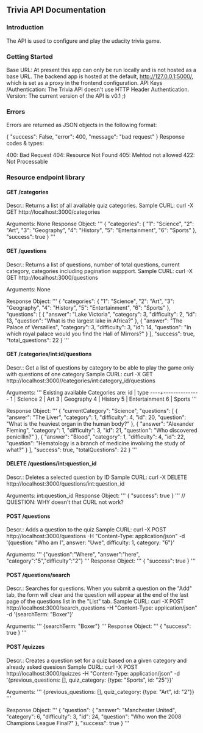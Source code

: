 ## Trivia API Documentation

### Introduction
The API is used to configure and play the udacity trivia game.

### Getting Started
Base URL: At present this app can only be run locally and is not hosted as a base URL. The backend app is hosted at the default, http://127.0.0.1:5000/, which is set as a proxy in the frontend configuration.
API Keys /Authentication: The Trivia API doesn't use HTTP Header Authentication.
Version: The current version of the API is v0.1 ;)

### Errors
Errors are returned as JSON objects in the following format:

{
    "success": False, 
    "error": 400,
    "message": "bad request"
}
Response codes & types:

400: Bad Request
404: Resource Not Found
405: Mehtod not allowed
422: Not Processable


### Resource endpoint library

#### GET /categories

Descr.: Returns a list of all available quiz categories.
Sample CURL: curl -X GET http://localhost:3000/categories

Arguments: None
Response Object: ''' { "categories": { "1": "Science", "2": "Art", "3": "Geography", "4": "History", "5": "Entertainment", "6": "Sports" }, "success": true } '''

#### GET /questions

Descr.: Returns a list of questions, number of total questions, current category, categories including pagination suppport.
Sample CURL: curl -X GET http://localhost:3000/questions

Arguments: None

Response Object: ''' { "categories": { "1": "Science", "2": "Art", "3": "Geography", "4": "History", "5": "Entertainment", "6": "Sports" }, "questions": [ { "answer": "Lake Victoria", "category": 3, "difficulty": 2, "id": 13, "question": "What is the largest lake in Africa?" }, { "answer": "The Palace of Versailles", "category": 3, "difficulty": 3, "id": 14, "question": "In which royal palace would you find the Hall of Mirrors?" } ], "success": true, "total_questions": 22 } '''


#### GET /categories/int:id/questions

Descr.: Get a list of questions by category to be able to play the game only with questions of one category
Sample CURL: curl -X GET http://localhost:3000//categories/int:category_id/questions

Arguments: ''' Existing available Categories are: id | type
----+--------------- 1 | Science 2 | Art 3 | Geography 4 | History 5 | Entertainment 6 | Sports
'''

Response Object: ''' { "currentCategory": "Science", "questions": [ { "answer": "The Liver", "category": 1, "difficulty": 4, "id": 20, "question": "What is the heaviest organ in the human body?" }, { "answer": "Alexander Fleming", "category": 1, "difficulty": 3, "id": 21, "question": "Who discovered penicillin?" }, { "answer": "Blood", "category": 1, "difficulty": 4, "id": 22, "question": "Hematology is a branch of medicine involving the study of what?" } ], "success": true, "totalQuestions": 22 } '''

#### DELETE /questions/int:question_id

Descr.: Deletes a selected question by ID
Sample CURL: curl -X DELETE http://localhost:3000/questions/int:question_id

Arguments: int:question_id
Response Object: ''' { "success": true } '''
// QUESTION: WHY doesn't that CURL not work?

#### POST /questions

Descr.: Adds a question to the quiz
Sample CURL: curl -X POST http://localhost:3000/questions -H "Content-Type: application/json" -d '{question: "Who am I", answer: "Uwe", difficulty: 1, category: "6"}'

Arguments: ''' {"question":"Where", "answer":"here", "category":"5","difficulty":"2"} '''
Response Object: ''' { "success": true } '''

#### POST /questions/search

Descr.: Searches for questions. When you submit a question on the "Add" tab, the form will clear and the question will appear at the end of the last page of the questions list in the "List" tab.
Sample CURL: curl -X POST http://localhost:3000/search_questions -H "Content-Type: application/json" -d '{searchTerm: "Boxer"}'

Arguments: ''' {searchTerm: "Boxer"} '''
Response Object: ''' { "success": true } '''

#### POST /quizzes

Descr.: Creates a question set for a quiz based on a given category and already asked quesiosn
Sample CURL: curl -X POST http://localhost:3000/quizzes -H "Content-Type: application/json" -d '{previous_questions: [], quiz_category: {type: "Sports", id: "25"}}'

Arguments: ''' {previous_questions: [], quiz_category: {type: "Art", id: "2"}} '''

Response Object: ''' { "question": { "answer": "Manchester United", "category": 6, "difficulty": 3, "id": 24, "question": "Who won the 2008 Champions League Final?" }, "success": true } '''